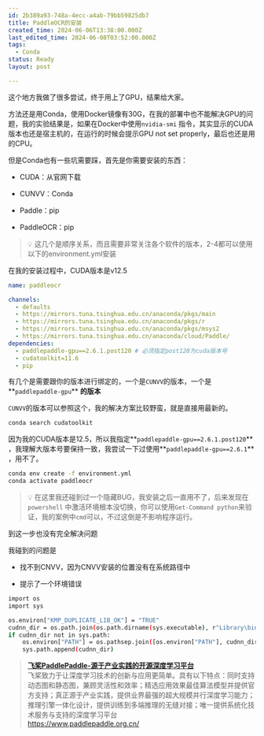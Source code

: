 ```yaml
---
id: 2b389a93-748a-4ecc-a4ab-79bb59825db7
title: PaddleOCR的安装
created_time: 2024-06-06T13:38:00.000Z
last_edited_time: 2024-06-08T03:52:00.000Z
tags:
  - Conda
status: Ready
layout: post

---
```


这个地方我做了很多尝试，终于用上了GPU，结果给大家。

方法还是用Conda，使用Docker镜像有30G，在我的部署中也不能解决GPU的问题，我的实验结果是，如果在Docker中使用`nvidia-smi` 指令，其实显示的CUDA版本也还是宿主机的，在运行的时候会提示GPU not set properly，最后也还是用的CPU。

但是Conda也有一些坑需要踩，首先是你需要安装的东西：

*   CUDA：从官网下载

*   CUNVV：Conda

*   Paddle：pip

*   PaddleOCR：pip

> 💡 这几个是顺序关系，而且需要非常关注各个软件的版本，2-4都可以使用以下的environment.yml安装

在我的安装过程中，CUDA版本是v12.5

```yaml
name: paddleocr

channels:
  - defaults
  - https://mirrors.tuna.tsinghua.edu.cn/anaconda/pkgs/main
  - https://mirrors.tuna.tsinghua.edu.cn/anaconda/pkgs/r
  - https://mirrors.tuna.tsinghua.edu.cn/anaconda/pkgs/msys2
  - https://mirrors.tuna.tsinghua.edu.cn/anaconda/cloud/Paddle/
dependencies:
  - paddlepaddle-gpu==2.6.1.post120 # 必须指定post120为cuda版本号
  - cudatoolkit=11.6
  - pip
```

有几个是需要跟你的版本进行绑定的，一个是`CUNVV`的版本，一个是\*\*`paddlepaddle-gpu`\*\* **的版本**

`CUNVV`的版本可以参照这个，我的解决方案比较野蛮，就是直接用最新的。

```bash
conda search cudatoolkit
```

因为我的CUDA版本是12.5，所以我指定\*\*`paddlepaddle-gpu==2.6.1.post120`\*\* ，我理解大版本号要保持一致，我尝试一下过使用\*\*`paddlepaddle-gpu==2.6.1`\*\* ，用不了。

```bash
conda env create -f environment.yml
conda activate paddleocr
```

> 💡 在这里我还碰到过一个隐藏BUG，我安装之后一直用不了，后来发现在`powershell` 中激活环境根本没切换，你可以使用`Get-Command python`来验证，我的案例中`cmd`可以，不过这倒是不影响程序运行。

到这一步也没有完全解决问题

我碰到的问题是

*   找不到CNVV，因为CNVV安装的位置没有在系统路径中

*   提示了一个环境错误

```bash
import os
import sys

os.environ["KMP_DUPLICATE_LIB_OK"] = "TRUE"
cudnn_dir = os.path.join(os.path.dirname(sys.executable), r"Library\bin")
if cudnn_dir not in sys.path:
    os.environ["PATH"] = os.pathsep.join([os.environ["PATH"], cudnn_dir])
    sys.path.append(cudnn_dir)
```

> [**飞桨PaddlePaddle-源于产业实践的开源深度学习平台**](https://www.paddlepaddle.org.cn/)\
> 飞桨致力于让深度学习技术的创新与应用更简单。具有以下特点：同时支持动态图和静态图，兼顾灵活性和效率；精选应用效果最佳算法模型并提供官方支持；真正源于产业实践，提供业界最强的超大规模并行深度学习能力；推理引擎一体化设计，提供训练到多端推理的无缝对接；唯一提供系统化技术服务与支持的深度学习平台\
> <https://www.paddlepaddle.org.cn/>
